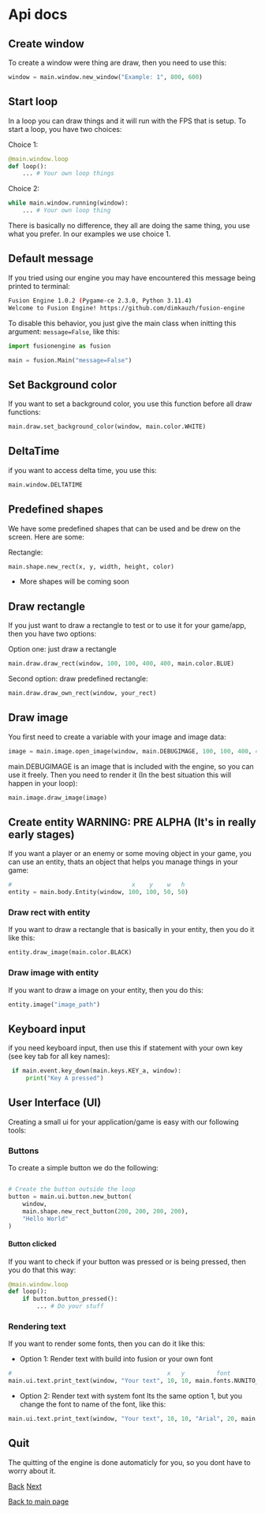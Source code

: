 # Api docs

## Create window

To create a window were thing are draw, then you need to use this:

```python
window = main.window.new_window("Example: 1", 800, 600)
```

## Start loop

In a loop you can draw things and it will run with the FPS that is setup. To start a loop, you have two choices:

Choice 1:

```python
@main.window.loop
def loop():
    ... # Your own loop things
```

Choice 2:

```python
while main.window.running(window):
    ... # Your own loop thing

```

There is basically no difference, they all are doing the same thing, you use what you prefer. In our examples we use choice 1.

## Default message
If you tried using our engine you may have encountered this message being printed to terminal:

```bash
Fusion Engine 1.0.2 (Pygame-ce 2.3.0, Python 3.11.4)
Welcome to Fusion Engine! https://github.com/dimkauzh/fusion-engine
```

To disable this behavior, you just give the main class when initting this argument: ``` message=False ```, like this:
```python
import fusionengine as fusion

main = fusion.Main("message=False")
```

## Set Background color

If you want to set a background color, you use this function before all draw functions:

```python
main.draw.set_background_color(window, main.color.WHITE)
```

## DeltaTime

if you want to access delta time, you use this:

```python
main.window.DELTATIME
```

## Predefined shapes

We have some predefined shapes that can be used and be drew on the screen. Here are some:

Rectangle:

```python
main.shape.new_rect(x, y, width, height, color)
```

- More shapes will be coming soon

## Draw rectangle

If you just want to draw a rectangle to test or to use it for your game/app, then you have two options:

Option one: just draw a rectangle

```python
main.draw.draw_rect(window, 100, 100, 400, 400, main.color.BLUE)
```

Second option: draw predefined rectangle:

```python
main.draw.draw_own_rect(window, your_rect)
```

## Draw image

You first need to create a variable with your image and image data:

```python
image = main.image.open_image(window, main.DEBUGIMAGE, 100, 100, 400, 400)
```

main.DEBUGIMAGE is an image that is included with the engine, so you can use it freely.
Then you need to render it (In the best situation this will happen in your loop):

```python
main.image.draw_image(image)
```

## Create entity WARNING: PRE ALPHA (It's in really early stages)

If you want a player or an enemy or some moving object in your game, you can use an entity, thats an object that
helps you manage things in your game:

```python
#                                  x    y    w   h
entity = main.body.Entity(window, 100, 100, 50, 50)
```

### Draw rect with entity

If you want to draw a rectangle that is basically in your entity, then you do it like this:

```python
entity.draw_image(main.color.BLACK)

```

### Draw image with entity

If you want to draw a image on your entity, then you do this:

```python
entity.image("image_path")
```


## Keyboard input

if you need keyboard input, then use this if statement with your own key (see key tab for all key names):

```python
 if main.event.key_down(main.keys.KEY_a, window):
     print("Key A pressed")
```

## User Interface (UI)

Creating a small ui for your application/game is easy with our following tools:

### Buttons

To create a simple button we do the following:

```python

# Create the button outside the loop
button = main.ui.button.new_button(
    window,
    main.shape.new_rect_button(200, 200, 200, 200),
    "Hello World"
)

```

#### Button clicked

If you want to check if your button was pressed or is being pressed, then you do that this way:

```python
@main.window.loop
def loop():
    if button.button_pressed():
        ... # Do your stuff
```

### Rendering text
If you want to render some fonts, then you can do it like this:

 - Option 1: Render text with build into fusion or your own font
```python
#                                            x   y         font              size      color
main.ui.text.print_text(window, "Your text", 10, 10, main.fonts.NUNITO_LIGHT, 20, main.color.WHITE)
```

 - Option 2: Render text with system font
Its the same option 1, but you change the font to name of the font, like this:
```python
main.ui.text.print_text(window, "Your text", 10, 10, "Arial", 20, main.color.WHITE)
```

## Quit

The quitting of the engine is done automaticly for you, so you dont have to worry about it.

[Back](https://dimkauzh.github.io/fusion-engine/docs/index.html)
[Next](<https://dimkauzh.github.io/fusion-engine/docs/wiki/color_api.html>)


[Back to main page](https://dimkauzh.github.io/fusion-engine/docs/index.html)
